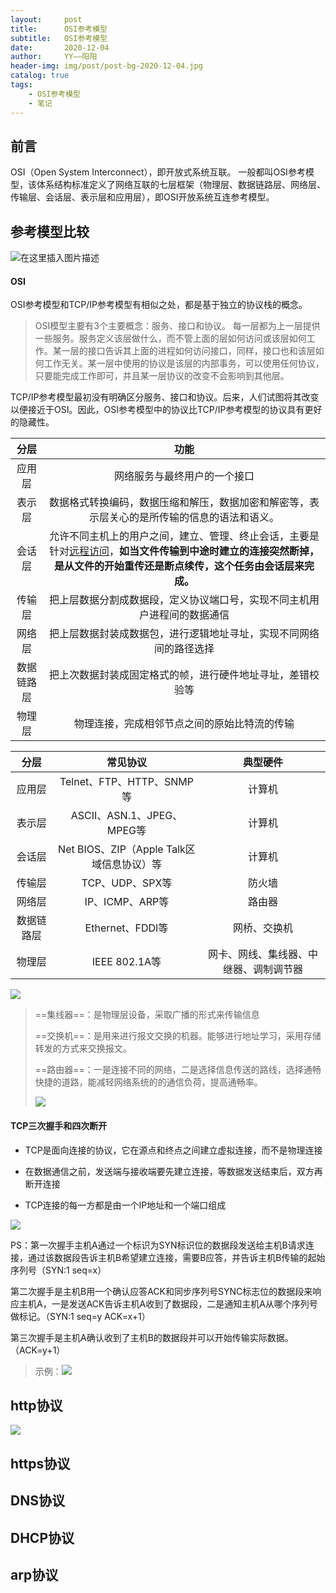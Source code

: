 ```yaml
---
layout:     post
title:      OSI参考模型
subtitle:   OSI参考模型
date:       2020-12-04
author:     YY——阳阳
header-img: img/post/post-bg-2020-12-04.jpg
catalog: true
tags:
    - OSI参考模型
    - 笔记
---
```


## 前言
OSI（Open System Interconnect），即开放式系统互联。 一般都叫OSI参考模型，该体系结构标准定义了网络互联的七层框架（物理层、数据链路层、网络层、传输层、会话层、表示层和应用层），即OSI开放系统互连参考模型。

## 参考模型比较
![在这里插入图片描述](https://pic3.zhimg.com/80/v2-1578921092d775e024345fa8a531a85e_720w.jpg)

#### OSI
OSI参考模型和TCP/IP参考模型有相似之处，都是基于独立的协议栈的概念。

>OSI模型主要有3个主要概念：服务、接口和协议。
>每一层都为上一层提供一些服务。服务定义该层做什么，而不管上面的层如何访问或该层如何工作。某一层的接口告诉其上面的进程如何访问接口，同样，接口也和该层如何工作无关。某一层中使用的协议是该层的内部事务，可以使用任何协议，只要能完成工作即可，并且某一层协议的改变不会影响到其他层。

TCP/IP参考模型最初没有明确区分服务、接口和协议。后来，人们试图将其改变以便接近于OSI。因此，OSI参考模型中的协议比TCP/IP参考模型的协议具有更好的隐藏性。

|    分层    |                             功能                             |
| :--------: | :----------------------------------------------------------: |
|   应用层   |                 网络服务与最终用户的一个接口                 |
|   表示层   | 数据格式转换编码，数据压缩和解压，数据加密和解密等，表示层关心的是所传输的信息的语法和语义。 |
|   会话层   | 允许不同主机上的用户之间，建立、管理、终止会话，主要是针对[远程访问](http://mp.weixin.qq.com/s?__biz=MjM5OTk4MDE2MA==&mid=2655121280&idx=2&sn=a0c63771108615dcba229dce5ea6136b&chksm=bc86726f8bf1fb79f999d5f4c26d8095aa08161eb301f84bd31123642492074afcee0bb40908&scene=21#wechat_redirect)，**如当文件传输到中途时建立的连接突然断掉，是从文件的开始重传还是断点续传，这个任务由会话层来完成。** |
|   传输层   | 把上层数据分割成数据段，定义协议端口号，实现不同主机用户进程间的数据通信 |
|   网络层   | 把上层数据封装成数据包，进行逻辑地址寻址，实现不同网络间的路径选择 |
| 数据链路层 |  把上次数据封装成固定格式的帧，进行硬件地址寻址，差错校验等  |
|   物理层   |         物理连接，完成相邻节点之间的原始比特流的传输         |

|    分层    |                 常见协议                  |                典型硬件                |
| :--------: | :---------------------------------------: | :------------------------------------: |
|   应用层   |         Telnet、FTP、HTTP、SNMP等         |                 计算机                 |
|   表示层   |        ASCII、ASN.1、JPEG、MPEG等         |                 计算机                 |
|   会话层   | Net BIOS、ZIP（Apple Talk区域信息协议）等 |                 计算机                 |
|   传输层   |              TCP、UDP、SPX等              |                 防火墙                 |
|   网络层   |              IP、ICMP、ARP等              |                 路由器                 |
| 数据链路层 |             Ethernet、FDDI等              |              网桥、交换机              |
|   物理层   |              IEEE  802.1A等               | 网卡、网线、集线器、中继器、调制调节器 |

![](https://pic2.zhimg.com/80/v2-1dd6e1ed2f348db47ce0cde38d545ae9_720w.jpg)



> ==集线器==：是物理层设备，采取广播的形式来传输信息
>
> ==交换机==：是用来进行报文交换的机器。能够进行地址学习，采用存储转发的方式来交换报文。
>
> ==路由器==：一是连接不同的网络，二是选择信息传送的路线，选择通畅快捷的道路，能减轻网络系统的的通信负荷，提高通畅率。
>
> ![](https://pic1.zhimg.com/80/v2-0df113c819c74fbee70987bdc1699bd0_720w.jpg)



#### TCP三次握手和四次断开

- TCP是面向连接的协议，它在源点和终点之间建立虚拟连接，而不是物理连接

- 在数据通信之前，发送端与接收端要先建立连接，等数据发送结束后，双方再断开连接

- TCP连接的每一方都是由一个IP地址和一个端口组成

![](https://pic1.zhimg.com/80/v2-8720bd64871a5452df583fdab8207d64_720w.jpg)



PS：第一次握手主机A通过一个标识为SYN标识位的数据段发送给主机B请求连接，通过该数据段告诉主机B希望建立连接，需要B应答，并告诉主机B传输的起始序列号（SYN:1 seq=x）

第二次握手是主机B用一个确认应答ACK和同步序列号SYNC标志位的数据段来响应主机A，一是发送ACK告诉主机A收到了数据段，二是通知主机A从哪个序列号做标记。（SYN:1 seq=y ACK=x+1）

第三次握手是主机A确认收到了主机B的数据段并可以开始传输实际数据。（ACK=y+1）

> 示例：![](https://pic2.zhimg.com/80/v2-9a3eff8a8a98498006a163240a1ea841_720w.jpg)



## http协议

![](https://img03.sogoucdn.com/app/a/200698/991_777_20200715152954-1008408814.png)

## https协议

## DNS协议

## DHCP协议

## arp协议

